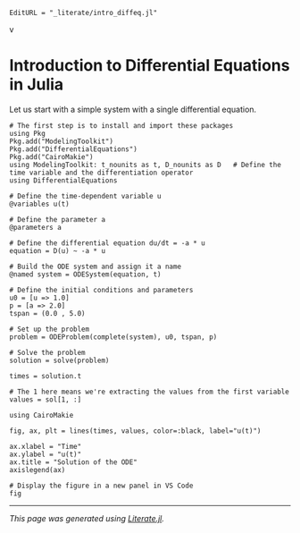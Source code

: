 ```@meta
EditURL = "_literate/intro_diffeq.jl"
```
v
# Introduction to Differential Equations in Julia

Let us start with a simple system with a single differential equation.

````@example intro_diffeq
# The first step is to install and import these packages
using Pkg
Pkg.add("ModelingToolkit")
Pkg.add("DifferentialEquations")
Pkg.add("CairoMakie")
using ModelingToolkit: t_nounits as t, D_nounits as D   # Define the time variable and the differentiation operator
using DifferentialEquations

# Define the time-dependent variable u
@variables u(t)

# Define the parameter a
@parameters a

# Define the differential equation du/dt = -a * u
equation = D(u) ~ -a * u

# Build the ODE system and assign it a name
@named system = ODESystem(equation, t)

# Define the initial conditions and parameters
u0 = [u => 1.0]
p = [a => 2.0]
tspan = (0.0 , 5.0)

# Set up the problem
problem = ODEProblem(complete(system), u0, tspan, p)

# Solve the problem
solution = solve(problem)

times = solution.t

# The 1 here means we're extracting the values from the first variable
values = sol[1, :]

using CairoMakie

fig, ax, plt = lines(times, values, color=:black, label="u(t)")

ax.xlabel = "Time"
ax.ylabel = "u(t)"
ax.title = "Solution of the ODE"
axislegend(ax)

# Display the figure in a new panel in VS Code
fig
````

---

*This page was generated using [Literate.jl](https://github.com/fredrikekre/Literate.jl).*

